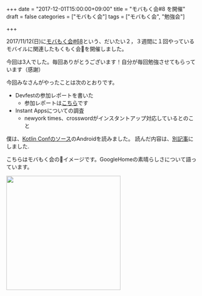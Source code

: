 +++
date = "2017-12-01T15:00:00+09:00"
title = "モバもく会#8 を開催"
draft = false
categories = ["モバもく会"]
tags = ["モバもく会", "勉強会"]

+++

2017/11/12(日)に<a target="_blank" href="https://mobamoku.connpass.com/event/71311/">モバもく会#68</a>という、だいたい２，３週間に１回やっているモバイルに関連したもくもく会を開催しました。

今回は3人でした。毎回ありがとうございます！自分が毎回勉強させてもらっています（感謝）

今回みなさんがやったことは次のとおりです。


* Devfestの参加レポートを書いた
    * 参加レポートは[こちら]()です
* Instant Appsについての調査
    * newyork times、crosswordがインスタントアップ対応しているとのこと

僕は、[Kotlin Confのソース](https://github.com/kwmt/kotlinconf-app)のAndroidを読みました。
読んだ内容は、[別記事](/2017/12/01/read-kotlin-conf-android-app/)にしました.


こちらはモバもく会のイメージです。GoogleHomeの素晴らしさについて語っています。

<img src="/images/2017/11/mobamock8.jpg" width="300">





